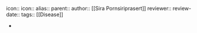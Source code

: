 icon:: 
icon::
alias::
parent::
author:: [[Sira Pornsiriprasert]] 
reviewer::
review-date::
tags:: [[Disease]]

-